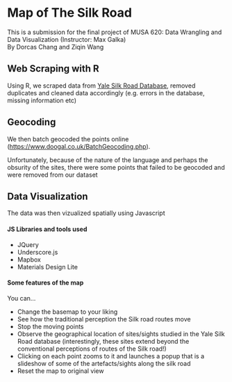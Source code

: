 # Map of The Silk Road 
This is a submission for the final project of MUSA 620: Data Wrangling and Data Visualization (Instructor: Max Galka)  
By Dorcas Chang and Ziqin Wang 

## Web Scraping with R 
Using R, we scraped data from [Yale Silk Road Database](http://digitalcollections.library.yale.edu/YaleSilkRoad/search.dl?q=Search+this+collection&qcx=1034.1&qqid=52950&qs=1), removed duplicates and cleaned data accordingly (e.g. errors in the database, missing information etc) 

## Geocoding 
We then batch geocoded the points online (https://www.doogal.co.uk/BatchGeocoding.php). 

Unfortunately, because of the nature of the language and perhaps the obsurity of the sites, there were some points that failed to be geocoded and were removed from our dataset 

## Data Visualization 

The data was then vizualized spatially using Javascript 

#### JS Libraries and tools used 
- JQuery 
- Underscore.js 
- Mapbox 
- Materials Design Lite 

#### Some features of the map 
You can... 
- Change the basemap to your liking 
- See how the traditional perception the Silk road routes move 
- Stop the moving points 
- Observe the geographical location of sites/sights studied in the Yale Silk Road database (interestingly, these sites extend beyond the conventional perceptions of routes of the Silk road!) 
- Clicking on each point zooms to it and launches a popup that is a slideshow of some of the artefacts/sights along the silk road 
- Reset the map to original view 
